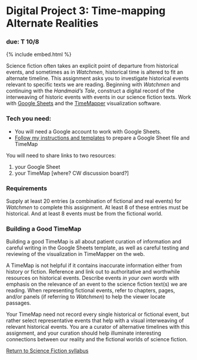 # Digital Project 3: Time-mapping Alternate Realities

### due: T 10/8

{% include embed.html %}

Science fiction often takes an explicit point of departure from historical events, and sometimes as in *Watchmen*, historical time is altered to fit an alternate timeline. This assignment asks you to investigate historical events relevant to specific texts we are reading. Beginning with *Watchmen* and continuing with the *Handmaid’s Tale*, construct a digital record of the interweaving of historic events with events in our science fiction texts. Work with [Google Sheets](https://www.google.com/sheets/about/) and the [TimeMapper](http://timemapper.okfnlabs.org/) visualization software. 


### Tech you need: 
* You will need a Google account to work with Google Sheets.
* [Follow my instructions and templates](timeMap.md) to prepare a Google Sheet file and TimeMap

You will need to share links to two resources:
1. your Google Sheet 
2. your TimeMap 
[where? CW discussion board?]

### Requirements 
Supply at least 20 entries (a combination of fictional and real events) for *Watchmen* to complete this assignment. 
At least 8 of these entries must be historical. And at least 8 events must be from the fictional world. 

### Building a Good TimeMap

Building a good TimeMap is all about patient curation of information and careful writing in the Google Sheets template, as well as careful testing and reviewing of the visualization in TimeMapper on the web. 

A TimeMap is not helpful if it contains inaccurate information either from history or fiction. Reference and link out to authoritative and worthwhile resources on historical events. Describe events *in your own words* with emphasis on the relevance of an event to the science fiction text(s) we are reading. When representing fictional events, refer to chapters, pages, and/or panels (if referring to *Watchmen*) to help the viewer locate passages. 

Your TimeMap need not record every single historical or fictional event, but rather select representative events that help with a visual interweaving of relevant historical events. You are a curator of alternative timelines with this assignment, and your curation should help illuminate interesting connections between our reality and the fictional worlds of science fiction. 


[Return to Science Fiction syllabus](https://ebeshero.github.io/scienceFiction/)







